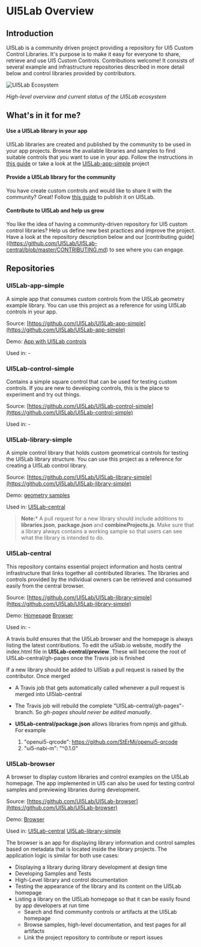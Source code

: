 # UI5Lab Overview

## Introduction

UI5Lab is a community driven project providing a repository for UI5 Custom Control Libraries. It's purpose is to make it easy for everyone to share, retrieve and use UI5 Custom Controls. Contributions welcome!
It consists of several example and infrastructure repositories described in more detail below and control libraries provided by contributors.

![UI5Lab Ecosystem](docs/UI5LabOverview.png)

*High-level overview and current status of the UI5Lab ecosystem*

## What's in it for me?

#### Use a UI5Lab library in your app
UI5Lab libraries are created and published by the community to be used in your app projects. Browse the available libraries and samples to find suitable controls that you want to use in your app.
Follow the instructions in [this guide](https://github.com/UI5Lab/UI5Lab-central/blob/master/docs/ConsumeLibrary.md) or take a look at the [UI5Lab-app-simple](https://github.com/UI5Lab/UI5Lab-app-simple) project 

#### Provide a UI5Lab library for the community
You have create custom controls and would like to share it with the community? Great! Follow [this guide](https://github.com/UI5Lab/UI5Lab-central/blob/master/docs/ContributeLibrary.md) to publish it on UI5Lab. 

#### Contribute to UI5Lab and help us grow
You like the idea of having a community-driven repository for UI5 custom control libraries? Help us define new best practices and improve the project.
Have a look at the repository description below and our [contributing guide]((https://github.com/UI5Lab/UI5Lab-central/blob/master/CONTRIBUTING.md) to see where you can engage.

## Repositories

### UI5Lab-app-simple

A simple app that consumes custom controls from the UI5Lab geometry example library.
You can use this project as a reference for using UI5Lab controls in your app.

Source: [https://github.com/UI5Lab/UI5Lab-app-simple](https://github.com/UI5Lab/UI5Lab-app-simple)

Demo: [App with UI5Lab controls](https://ui5lab.github.io/UI5Lab-app-simple/index.html) 

Used in: -

### UI5Lab-control-simple

Contains a simple square control that can be used for testing custom controls.
If you are new to developing controls, this is the place to experiment and try out things.

Source: [https://github.com/UI5Lab/UI5Lab-control-simple](https://github.com/UI5Lab/UI5Lab-control-simple)

Used in: -

### UI5Lab-library-simple

A simple control library that holds custom geometrical controls for testing the UI5Lab library structure.
You can use this project as a reference for creating a UI5Lab control library.

Source: [https://github.com/UI5Lab/UI5Lab-library-simple](https://github.com/UI5Lab/UI5Lab-library-simple)

Demo: [geometry samples](https://ui5lab.io/browser)

Used in: [UI5Lab-central](https://github.com/UI5Lab/UI5Lab-central)

> **Note:*** A pull request for a new library should include additions to **libraries.json**, **package.json** and **combineProjects.js**. Make sure that a library always contains a working sample so that users can see what the library is intended to do.

### UI5Lab-central

This repository contains essential project information and hosts central infrastructure that links together all contributed libraries.
The libraries and controls provided by the individual owners can be retrieved and consumed easily from the central browser.

Source: [https://github.com/UI5Lab/UI5Lab-library-simple](https://github.com/UI5Lab/UI5Lab-library-simple)

Demo: [Homepage](https://ui5lab.io/) [Browser](https://ui5lab.io/browser)

Used in: -

A travis build ensures that the UI5Lab browser and the homepage is always listing the latest contributions.
To edit the ui5lab.io website, modify the index.html file in **UI5Lab-central/preview**. These will become the root of UI5Lab-central/gh-pages once the Travis job is finished

If a new library should be added to UI5lab a pull request is raised by the contributor. Once merged
* A Travis job that gets automatically called whenever a pull request is merged into UI5lab-central
* The Travis job will rebuild the complete "UI5Lab-central/gh-pages"-branch. So *gh-pages should never be edited manually*.

* **UI5Lab-central/package.json** allows libraries from npmjs and github. For example
    1. "openui5-qrcode": https://github.com/StErMi/openui5-qrcode
    2. "ui5-nabi-m": "^0.1.0"

### UI5Lab-browser

A browser to display custom libraries and control examples on the UI5Lab homepage. 
The app implemented in UI5 can also be used for testing control samples and previewing libraries during development.

Source: [https://github.com/UI5Lab/UI5Lab-browser](https://github.com/UI5Lab/UI5Lab-browser)

Demo: [Browser](https://ui5lab.io/browser)

Used in: [UI5Lab-central](https://github.com/UI5Lab/UI5Lab-central) [UI5Lab-library-simple](https://github.com/UI5Lab/UI5Lab-central)

The browser is an app for displaying library information and control samples based on metadata that is located inside the library projects.
The application logic is similar for both use cases:
* Displaying a library during library development at design time
 * Developing Samples and Tests
 * High-Level library and control documentation
 * Testing the appearance of the library and its content on the UI5Lab homepage
* Listing a library on the UI5Lab homepage so that it can be easily found by app developers at run time
  * Search and find community controls or artifacts at the UI5Lab homepage
  * Browse samples, high-level documentation, and test pages for all artifacts
  * Link the project repository to contribute or report issues
